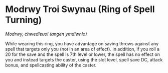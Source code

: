 # Modrwy Troi Swynau (Ring of Spell Turning)

*Modrwy, chwedleuol (angen ymdiwnio)*

While wearing this ring, you have advantage on saving throws against any spell that targets only you (not in an area of effect). In addition, if you roll a 20 for the save and the spell is 7th level or lower, the spell has no effect on you and instead targets the caster, using the slot level, spell save DC, attack bonus, and spellcasting ability of the caster.